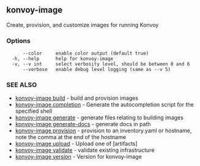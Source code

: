 ## konvoy-image

Create, provision, and customize images for running Konvoy

### Options

```
      --color     enable color output (default true)
  -h, --help      help for konvoy-image
  -v, --v int     select verbosity level, should be between 0 and 6
      --verbose   enable debug level logging (same as --v 5)
```

### SEE ALSO

* [konvoy-image build](konvoy-image_build.md)	 - build and provision images
* [konvoy-image completion](konvoy-image_completion.md)	 - Generate the autocompletion script for the specified shell
* [konvoy-image generate](konvoy-image_generate.md)	 - generate files relating to building images
* [konvoy-image generate-docs](konvoy-image_generate-docs.md)	 - generate docs in path
* [konvoy-image provision](konvoy-image_provision.md)	 - provision to an inventory.yaml or hostname, note the comma at the end of the hostname
* [konvoy-image upload](konvoy-image_upload.md)	 - Upload one of [artifacts]
* [konvoy-image validate](konvoy-image_validate.md)	 - validate existing infrastructure
* [konvoy-image version](konvoy-image_version.md)	 - Version for konvoy-image

